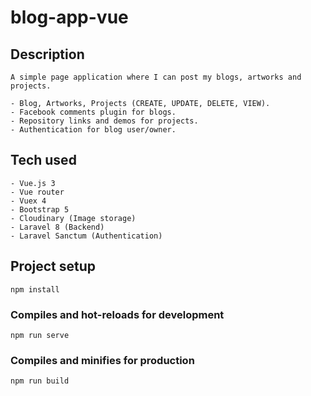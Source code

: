 # blog-app-vue

## Description
```
A simple page application where I can post my blogs, artworks and projects.

- Blog, Artworks, Projects (CREATE, UPDATE, DELETE, VIEW).
- Facebook comments plugin for blogs.
- Repository links and demos for projects.
- Authentication for blog user/owner.
```
## Tech used
```
- Vue.js 3
- Vue router
- Vuex 4
- Bootstrap 5
- Cloudinary (Image storage)
- Laravel 8 (Backend)
- Laravel Sanctum (Authentication)
```

## Project setup
```
npm install
```

### Compiles and hot-reloads for development
```
npm run serve
```

### Compiles and minifies for production
```
npm run build
```
